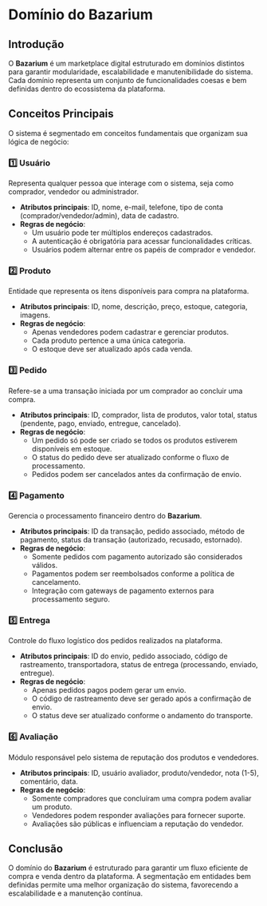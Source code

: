 # Domínio do Bazarium

## Introdução
O **Bazarium** é um marketplace digital estruturado em domínios distintos para garantir modularidade, escalabilidade e manutenibilidade do sistema. Cada domínio representa um conjunto de funcionalidades coesas e bem definidas dentro do ecossistema da plataforma.

## Conceitos Principais
O sistema é segmentado em conceitos fundamentais que organizam sua lógica de negócio:

### 1️⃣ Usuário
Representa qualquer pessoa que interage com o sistema, seja como comprador, vendedor ou administrador.
- **Atributos principais**: ID, nome, e-mail, telefone, tipo de conta (comprador/vendedor/admin), data de cadastro.
- **Regras de negócio**:
  - Um usuário pode ter múltiplos endereços cadastrados.
  - A autenticação é obrigatória para acessar funcionalidades críticas.
  - Usuários podem alternar entre os papéis de comprador e vendedor.

### 2️⃣ Produto
Entidade que representa os itens disponíveis para compra na plataforma.
- **Atributos principais**: ID, nome, descrição, preço, estoque, categoria, imagens.
- **Regras de negócio**:
  - Apenas vendedores podem cadastrar e gerenciar produtos.
  - Cada produto pertence a uma única categoria.
  - O estoque deve ser atualizado após cada venda.

### 3️⃣ Pedido
Refere-se a uma transação iniciada por um comprador ao concluir uma compra.
- **Atributos principais**: ID, comprador, lista de produtos, valor total, status (pendente, pago, enviado, entregue, cancelado).
- **Regras de negócio**:
  - Um pedido só pode ser criado se todos os produtos estiverem disponíveis em estoque.
  - O status do pedido deve ser atualizado conforme o fluxo de processamento.
  - Pedidos podem ser cancelados antes da confirmação de envio.

### 4️⃣ Pagamento
Gerencia o processamento financeiro dentro do **Bazarium**.
- **Atributos principais**: ID da transação, pedido associado, método de pagamento, status da transação (autorizado, recusado, estornado).
- **Regras de negócio**:
  - Somente pedidos com pagamento autorizado são considerados válidos.
  - Pagamentos podem ser reembolsados conforme a política de cancelamento.
  - Integração com gateways de pagamento externos para processamento seguro.

### 5️⃣ Entrega
Controle do fluxo logístico dos pedidos realizados na plataforma.
- **Atributos principais**: ID do envio, pedido associado, código de rastreamento, transportadora, status de entrega (processando, enviado, entregue).
- **Regras de negócio**:
  - Apenas pedidos pagos podem gerar um envio.
  - O código de rastreamento deve ser gerado após a confirmação de envio.
  - O status deve ser atualizado conforme o andamento do transporte.

### 6️⃣ Avaliação
Módulo responsável pelo sistema de reputação dos produtos e vendedores.
- **Atributos principais**: ID, usuário avaliador, produto/vendedor, nota (1-5), comentário, data.
- **Regras de negócio**:
  - Somente compradores que concluíram uma compra podem avaliar um produto.
  - Vendedores podem responder avaliações para fornecer suporte.
  - Avaliações são públicas e influenciam a reputação do vendedor.

## Conclusão
O domínio do **Bazarium** é estruturado para garantir um fluxo eficiente de compra e venda dentro da plataforma. A segmentação em entidades bem definidas permite uma melhor organização do sistema, favorecendo a escalabilidade e a manutenção contínua.